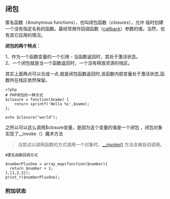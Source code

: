 ## 闭包

匿名函数（Anonymous functions），也叫闭包函数（_closures_），允许 临时创建一个没有指定名称的函数。最经常用作回调函数（[callback](http://php.net/manual/zh/language.pseudo-types.php#language.types.callback)）参数的值。当然，也有其它应用的情况。

**闭包的两个特点**：

1、作为一个函数变量的一个引用 - 当函数返回时，其处于激活状态。  
2、一个闭包就是当一个函数返回时，一个没有释放资源的栈区。

其实上面两点可以合成一点,就是闭包函数返回时,该函数内部变量处于激活状态,函数所在栈区依然保留。

```
<?php
# PHP闭包的一种方式
$closure = function($name) {
    return sprintf('Hello %s',$name);
};

echo $closure("world");
```

之所以可以这么调用$closure变量，是因为这个变量的值是一个闭包 ，闭包对象实现了\_\_invoke（）魔术方法

> 当尝试以调用函数的方式调用一个对象时，[\_\_invoke\(\)](http://php.net/manual/zh/language.oop5.magic.php#object.invoke) 方法会被自动调用。

```
#匿名函数回调方式

$numberPlusOne = array_map(function($number){
  return $number + 1;
},[1,2,3]);
print_r($numberPlusOne);
```

### 附加状态




